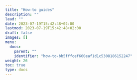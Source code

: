 ```yaml
---
title: "How-to guides"
description: ""
lead: ""
date: 2023-07-19T15:42:48+02:00
lastmod: 2023-07-19T15:42:48+02:00
draft: false
images: []
menu:
  docs:
    parent: ""
    identifier: "how-to-bb5fffcef660eaf1d1c5308186152247"
weight: 26
toc: true
type: docs
---
```

